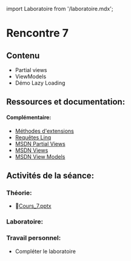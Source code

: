 import Laboratoire from '/laboratoire.mdx';

# Rencontre 7

## Contenu
- Partial views 
- ViewModels 
- Démo Lazy Loading

## Ressources et documentation: 

#### Complémentaire: 
- [Méthodes d'extensions](https://cegepedouardmontpetit.sharepoint.com/:p:/s/EDU-E22-4203W6EM-01010-Profs/Efkt-FT-8j5LhE_f_AkcdfkBRgzGuXTrkd0lv4QSSWLDaQ?e=WFdbIp)
- [Requêtes Linq](https://docs.microsoft.com/fr-ca/dotnet/csharp/programming-guide/classes-and-structs/extension-methods)
- [MSDN Partial Views](https://docs.microsoft.com/fr-ca/dotnet/framework/data/adonet/ef/language-reference/queries-in-linq-to-entities)
- [MSDN Views](https://docs.microsoft.com/en-us/aspnet/core/mvc/views/overview?view=aspnetcore-5.0)
- [MSDN View Models](https://docs.microsoft.com/en-us/aspnet/core/mvc/views/overview?view=aspnetcore-5.0#strongly-typed-data-viewmodel) 

## Activités de la séance: 
### Théorie:  
- 🔗[Cours_7.pptx](https://cegepedouardmontpetit.sharepoint.com/:p:/s/CMT420InformatiqueComitesCours-3W6/EaSEkakctCVArdNFx1KCtqYBoJsaOl0Cilpa3NRfTU2y2A?e=tTg5nf)

### Laboratoire: 
<Laboratoire nom="10XX-S07_Lab1"/>

### Travail personnel: 
- Compléter le laboratoire
